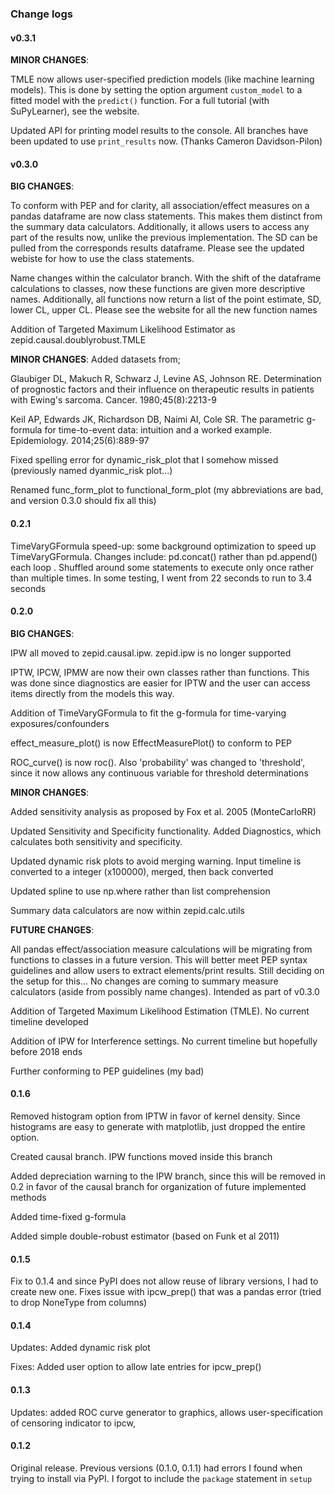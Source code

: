 ### Change logs

#### v0.3.1
**MINOR CHANGES**:

TMLE now allows user-specified prediction models (like machine learning models). This is done by setting the option 
argument `custom_model` to a fitted model with the `predict()` function. For a full tutorial (with SuPyLearner), see 
the website.

Updated API for printing model results to the console. All branches have been updated to 
use ```print_results``` now. (Thanks Cameron Davidson-Pilon)

#### v0.3.0
**BIG CHANGES**:

To conform with PEP and for clarity, all association/effect measures on a pandas dataframe are now class statements. This makes them distinct from the summary data calculators. Additionally, it allows users to access any part of the results now, unlike the previous implementation. The SD can be pulled from the corresponds results dataframe. Please see the updated webiste for how to use the class statements.

Name changes within the calculator branch. With the shift of the dataframe calculations to classes, now these functions are given more descriptive names. Additionally, all functions now return a list of the point estimate, SD, lower CL, upper CL. Please see the website for all the new function names

Addition of Targeted Maximum Likelihood Estimator as zepid.causal.doublyrobust.TMLE

**MINOR CHANGES**:
Added datasets from;

Glaubiger DL, Makuch R, Schwarz J, Levine AS, Johnson RE. Determination
of prognostic factors and their influence on therapeutic results in patients with Ewing's sarcoma. Cancer.
1980;45(8):2213-9 

Keil AP, Edwards JK, Richardson DB, Naimi AI, Cole SR. The parametric g-formula for time-to-event 
data: intuition and a worked example. Epidemiology. 2014;25(6):889-97

Fixed spelling error for dynamic_risk_plot that I somehow missed (previously named dyanmic_risk plot...)

Renamed func_form_plot to functional_form_plot (my abbreviations are bad, and version 0.3.0 should fix all this)

#### 0.2.1

TimeVaryGFormula speed-up: some background optimization to speed up TimeVaryGFormula. Changes include: pd.concat() 
rather than pd.append() each loop . Shuffled around some statements to execute only once rather than multiple times. In 
some testing, I went from 22 seconds to run to 3.4 seconds

#### 0.2.0
**BIG CHANGES**:

IPW all moved to zepid.causal.ipw. zepid.ipw is no longer supported

IPTW, IPCW, IPMW are now their own classes rather than functions. This was done since diagnostics are easier for IPTW 
and the user can access items directly from the models this way.

Addition of TimeVaryGFormula to fit the g-formula for time-varying exposures/confounders

effect_measure_plot() is now EffectMeasurePlot() to conform to PEP

ROC_curve() is now roc(). Also 'probability' was changed to 'threshold', since it now allows any continuous variable for 
threshold determinations

**MINOR CHANGES**:

Added sensitivity analysis as proposed by Fox et al. 2005 (MonteCarloRR)

Updated Sensitivity and Specificity functionality. Added Diagnostics, which calculates
both sensitivity and specificity. 

Updated dynamic risk plots to avoid merging warning. Input timeline is converted to a integer (x100000), merged, then 
back converted

Updated spline to use np.where rather than list comprehension

Summary data calculators are now within zepid.calc.utils

**FUTURE CHANGES**:

All pandas effect/association measure calculations will be migrating from functions to classes in a future version. 
This will better meet PEP syntax guidelines and allow users to extract elements/print results. Still deciding on the 
setup for this... No changes are coming to summary measure calculators (aside from possibly name changes). Intended as 
part of v0.3.0

Addition of Targeted Maximum Likelihood Estimation (TMLE). No current timeline developed

Addition of IPW for Interference settings. No current timeline but hopefully before 2018 ends

Further conforming to PEP guidelines (my bad)

#### 0.1.6
Removed histogram option from IPTW in favor of kernel density. Since histograms are easy to generate with matplotlib, just dropped the entire option.

Created causal branch. IPW functions moved inside this branch

Added depreciation warning to the IPW branch, since this will be removed in 0.2 in favor of the causal branch for organization of future implemented methods

Added time-fixed g-formula

Added simple double-robust estimator (based on Funk et al 2011)

#### 0.1.5
Fix to 0.1.4 and since PyPI does not allow reuse of library versions, I had to create new one. Fixes issue with ipcw_prep() that was a pandas error (tried to drop NoneType from columns)

#### 0.1.4
Updates: Added dynamic risk plot

Fixes: Added user option to allow late entries for ipcw_prep()

#### 0.1.3
Updates: added ROC curve generator to graphics, allows user-specification of censoring indicator to ipcw,

#### 0.1.2
Original release. Previous versions (0.1.0, 0.1.1) had errors I found when trying to install via PyPI. I forgot to include the `package` statement in `setup`